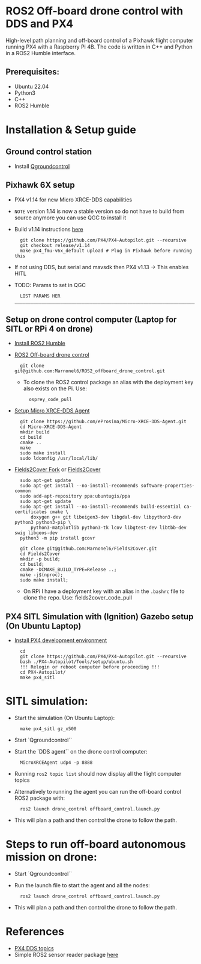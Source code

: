 # ROS2 Off-board drone control with DDS and PX4

High-level path planning and off-board control of a Pixhawk flight computer running PX4 with a 
Raspberry Pi 4B. The code is written in C++ and Python in a ROS2 Humble interface.

## Prerequisites:
- Ubuntu 22.04
- Python3
- C++
- ROS2 Humble

# Installation & Setup guide

## Ground control station
- Install [Qgroundcontrol](https://docs.qgroundcontrol.com/master/en/getting_started/download_and_install.html#ubuntu)

## Pixhawk 6X setup
- PX4 v1.14 for new Micro XRCE-DDS capabilities
- `NOTE` version 1.14 is now a stable version so do not have to build from source anymore you can
use QGC to install it
- Build v1.14 instructions [here](https://docs.px4.io/main/en/dev_setup/building_px4.html)

        git clone https://github.com/PX4/PX4-Autopilot.git --recursive
        git checkout release/v1.14
        make px4_fmu-v6x_default upload # Plug in Pixhawk before running this

- If not using DDS, but serial and mavsdk then PX4 v1.13 -> This enables HITL
- TODO: Params to set in QGC

        LIST PARAMS HER __________________________________________________________________________________________________________________________________

## Setup on drone control computer (Laptop for SITL or RPi 4 on drone)
- [Install ROS2 Humble](https://docs.px4.io/main/en/ros/ros2_comm.html#install-ros-2)
- [ROS2 Off-board drone control](https://github.com/Marnonel6/ROS2_offboard_drone_control)

        git clone git@github.com:Marnonel6/ROS2_offboard_drone_control.git

    - To clone the ROS2 control package an alias with the deployment key also exists on the Pi. Use:

            osprey_code_pull
- [Setup Micro XRCE-DDS Agent](https://docs.px4.io/main/en/ros/ros2_comm.html#setup-the-agent)

        git clone https://github.com/eProsima/Micro-XRCE-DDS-Agent.git
        cd Micro-XRCE-DDS-Agent
        mkdir build
        cd build
        cmake ..
        make
        sudo make install
        sudo ldconfig /usr/local/lib/
- [Fields2Cover Fork](https://github.com/Marnonel6/Fields2Cover) or [Fields2Cover](https://github.com/Fields2Cover/Fields2Cover)

        sudo apt-get update
        sudo apt-get install --no-install-recommends software-properties-common
        sudo add-apt-repository ppa:ubuntugis/ppa
        sudo apt-get update
        sudo apt-get install --no-install-recommends build-essential ca-certificates cmake \
            doxygen g++ git libeigen3-dev libgdal-dev libpython3-dev python3 python3-pip \
            python3-matplotlib python3-tk lcov libgtest-dev libtbb-dev swig libgeos-dev
        python3 -m pip install gcovr

        git clone git@github.com:Marnonel6/Fields2Cover.git
        cd Fields2Cover
        mkdir -p build;
        cd build;
        cmake -DCMAKE_BUILD_TYPE=Release ..;
        make -j$(nproc);
        sudo make install;

    - On RPi I have a deployment key with an alias in the `.bashrc` file to clone the repo. Use:
            fields2cover_code_pull

## PX4 SITL Simulation with (Ignition) Gazebo setup (On Ubuntu Laptop)
- [Install PX4 development environment](https://docs.px4.io/main/en/ros/ros2_comm.html#install-px4)

        cd
        git clone https://github.com/PX4/PX4-Autopilot.git --recursive
        bash ./PX4-Autopilot/Tools/setup/ubuntu.sh
        !!! Relogin or reboot computer before proceeding !!!
        cd PX4-Autopilot/
        make px4_sitl

# SITL simulation:
- Start the simulation (On Ubuntu Laptop):

        make px4_sitl gz_x500

- Start `Qgroundcontrol``
- Start the `DDS agent`` on the drone control computer:

        MicroXRCEAgent udp4 -p 8888
- Running `ros2 topic list` should now display all the flight computer topics
- Alternatively to running the agent you can run the off-board control ROS2 package with:

        ros2 launch drone_control offboard_control.launch.py 

- This will plan a path and then control the drone to follow the path.

# Steps to run off-board autonomous mission on drone:
- Start `Qgroundcontrol``
- Run the launch file to start the agent and all the nodes:

        ros2 launch drone_control offboard_control.launch.py 

- This will plan a path and then control the drone to follow the path.

# References
- [PX4 DDS topics](https://github.com/PX4/PX4-Autopilot/blob/main/src/modules/uxrce_dds_client/dds_topics.yaml)
- Simple ROS2 sensor reader package [here](https://docs.px4.io/main/en/ros/ros2_comm.html#build-ros-2-workspace)